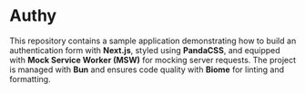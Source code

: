 # Authy

This repository contains a sample application demonstrating how to build an authentication form with **Next.js**, styled using **PandaCSS**, and equipped with **Mock Service Worker (MSW)** for mocking server requests. The project is managed with **Bun** and ensures code quality with **Biome** for linting and formatting.
